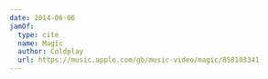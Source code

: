 ```yaml
---
date: 2014-06-06
jamOf:
  type: cite
  name: Magic
  author: Coldplay
  url: https://music.apple.com/gb/music-video/magic/858103341
---
```

